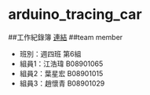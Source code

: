 # arduino_tracing_car
##工作紀錄簿 [連結](https://hackmd.io/@V1btMSjkRvKEsMbF1F9Cdg/Sk1B_CtII)
##team member
* 班別：週四班 第6組
* 組員1：江浩瑋 B08901065
* 組員2：葉星宏 B08901015
* 組員3：趙懷青 B08901029
